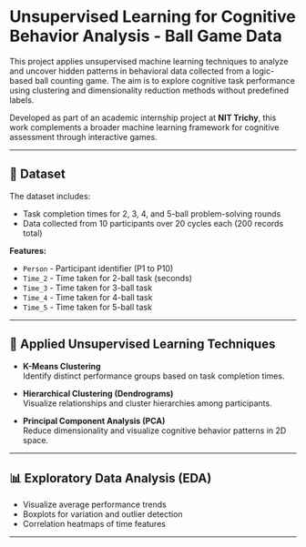 # Unsupervised Learning for Cognitive Behavior Analysis - Ball Game Data

This project applies unsupervised machine learning techniques to analyze and uncover hidden patterns in behavioral data collected from a logic-based ball counting game. The aim is to explore cognitive task performance using clustering and dimensionality reduction methods without predefined labels.

Developed as part of an academic internship project at **NIT Trichy**, this work complements a broader machine learning framework for cognitive assessment through interactive games.

---

## 📂 Dataset

The dataset includes:
- Task completion times for 2, 3, 4, and 5-ball problem-solving rounds
- Data collected from 10 participants over 20 cycles each (200 records total)

**Features:**
- `Person` - Participant identifier (P1 to P10)
- `Time_2` - Time taken for 2-ball task (seconds)
- `Time_3` - Time taken for 3-ball task
- `Time_4` - Time taken for 4-ball task
- `Time_5` - Time taken for 5-ball task

---

## 🧠 Applied Unsupervised Learning Techniques

- **K-Means Clustering**  
  Identify distinct performance groups based on task completion times.

- **Hierarchical Clustering (Dendrograms)**  
  Visualize relationships and cluster hierarchies among participants.

- **Principal Component Analysis (PCA)**  
  Reduce dimensionality and visualize cognitive behavior patterns in 2D space.

---

## 📊 Exploratory Data Analysis (EDA)

- Visualize average performance trends
- Boxplots for variation and outlier detection
- Correlation heatmaps of time features

---
